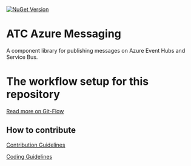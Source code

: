 [![NuGet Version](https://img.shields.io/nuget/v/atc.azure.messaging.svg?logo=nuget&style=for-the-badge)](https://www.nuget.org/packages/Atc.Azure.Messaging)


# ATC Azure Messaging

A component library for publishing messages on Azure Event Hubs and Service Bus.


# The workflow setup for this repository
[Read more on Git-Flow](https://github.com/atc-net/atc/tree/master/docs/GitFlow.md)

## How to contribute

[Contribution Guidelines](https://atc-net.github.io/introduction/about-atc#how-to-contribute)

[Coding Guidelines](https://atc-net.github.io/introduction/about-atc#coding-guidelines)

